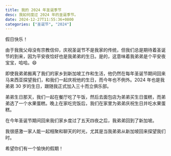 ```yaml
---
title: 我的 2024 年圣诞季节
desc: 我如何度过 2024 年的圣诞季节。
date: 2024-12-27T11:55:36+0800
categories: ["圣诞节", "2024"]
---
```


假日快乐！

由于我我父母没有宗教信仰，庆祝圣诞节不是我家的传统，但我们总是期待着圣诞节的到来，因为平安夜恰好也是我弟弟的生日。是的，这意味着我弟弟是个平安夜宝宝，哈哈。😄

即使我弟弟搬离了我们的家乡到新加坡工作和生活，他仍然在每年圣诞节期间回来马来西亚探望我们，和我们一起庆祝他的生日，而今年也不例外。2024 年也是我弟弟 30 岁的生日，跟随我正式加入三十而立俱乐部。

弟弟生日那天，我们一起在餐厅吃了午饭，然后去面包店为弟弟买生日蛋糕，而弟弟选了一个水果蛋糕。晚上在家吃完饭后，我们在家里为弟弟庆祝生日并吃水果蛋糕。

在今年圣诞节期间回来我们家乡度过了五天四夜之后，我弟弟回到了新加坡。

我很感激一家人能一起相聚和聊天的时光，尤其是当我弟弟从新加坡回来探望我们时。

希望你们有一个愉快的假期！
